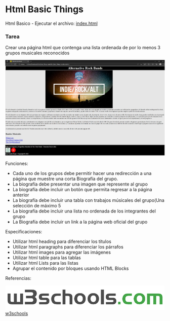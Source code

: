 # Html Basic Things
Html Basico - Ejecutar el archivo: [index.html](https://github.com/juancr5/Html_Basic_Things/blob/main/Index.html)

### Tarea
Crear una página html que contenga una lista ordenada de por lo menos 3 grupos
musicales reconocidos 

 ![alt tag](https://github.com/juancr5/Html_Basic_Things/blob/main/Images/Index.jpg)<br/>

Funciones:

- Cada uno de los grupos debe permitir hacer una redirección a una página que muestre una corta Biografía del grupo. <br/>
- La biografía debe presentar una imagen que represente al grupo <br/>
- La biografía debe incluir un botón que permita regresar a la página anterior <br/>
- La biografía debe incluir una tabla con trabajos músicales del grupo(Una selección de máximo 5 <br/>
- La biografía debe incluir una lista no ordenada de los integrantes del grupo <br/>
- La Biografía debe incluir un link a la página web oficial del grupo <br/>

Especificaciones:

- Utilizar html heading para diferenciar los títulos <br/>
- Utilizar html paragraphs para diferenciar los párrafos <br/>
- Utilizar html images para agregar las imágenes <br/>
- Utilizar html table para las tablas <br/>
- Utilizar html Lists para las listas <br/>
- Agrupar el contenido por bloques usando HTML Blocks <br/>


 Referencias:
 
 ![alt tag](https://github.com/juancr5/Html_Basic_Things/blob/main/Resources/W3Schools_logo.png)<br/>
 [w3schools](https://www.w3schools.com/html/)
